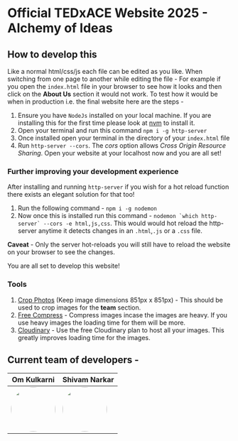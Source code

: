 # Official TEDxACE Website 2025 - Alchemy of Ideas

## How to develop this
Like a normal html/css/js each file can be edited as you like. When switching from one page to another while editing the file - For example if you open the `index.html` file in your browser to see how it looks and then click on the **About Us** section it would not work. To test how it would be when in production i.e. the final website here are the steps -

1) Ensure you have `NodeJs` installed on your local machine. If you are installing this for the first time please look at [nvm](https://github.com/nvm-sh/nvm) to install it.
2) Open your terminal and run this command `npm i -g http-server`
3) Once installed open your terminal in the directory of your `index.html` file
4) Run `http-server --cors`. The *cors* option allows *Cross Origin Resource Sharing*. Open your website at your localhost now and you are all set!

### Further improving your development experience
After installing and running `http-server` if you wish for a hot reload function there exists an elegant solution for that too!

1) Run the following command - `npm i -g nodemon`
2) Now once this is installed run this command - ```nodemon `which http-server` --cors -e html,js,css```. This would would hot reload the http-server anytime it detects changes in an `.html`,`.js` or a `.css` file.

**Caveat** - Only the server hot-reloads you will still have to reload the website on your browser to see the changes.

You are all set to develop this website!

### Tools
1) [Crop Photos](https://watermarkly.com/crop-photo/) (Keep image dimensions 851px x 851px) - This should be used to crop images for the **team** section.
2) [Free Compress](https://fengyuanchen.github.io/compressorjs/) - Compress images incase the images are heavy. If you use heavy images the loading time for them will be more.
3) [Cloudinary](https://cloudinary.com/) - Use the free Cloudinary plan to host all your images. This greatly improves loading time for the images.

## Current team of developers -

| Om Kulkarni                                                                                                        | Shivam Narkar                                                                                                     |
| ----------------------------------------------------------------------------------------------------------------- | ---------------------------------------------------------------------------------------------------------------- |
| <img width=100 height=100 style="border-radius:50%" src="https://avatars.githubusercontent.com/u/114779868?v=4" /> | <img width=100 height=100 style="border-radius:50%" src="https://avatars.githubusercontent.com/u/67094628?v=4"/> |
